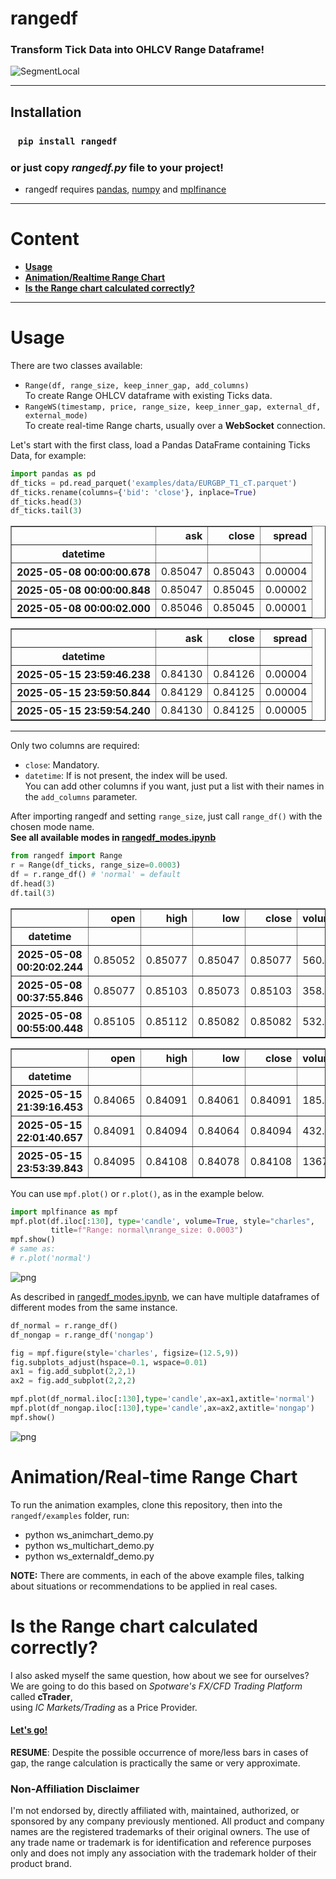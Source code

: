 # rangedf
### Transform Tick Data into OHLCV Range Dataframe!
![SegmentLocal](readme_files/rangedf-anim.gif "segment")

-----

## Installation
### &nbsp;&nbsp;&nbsp;`pip install rangedf`
### or just copy *rangedf.py* file to your project!
   - rangedf requires [pandas](https://pypi.org/project/pandas/), [numpy](https://pypi.org/project/numpy/) and [mplfinance](https://pypi.org/project/mplfinance/)

---

# Content
  - **[Usage](#usage)**
  - **[Animation/Realtime Range Chart](#anim)**
  - **[Is the Range chart calculated correctly?](#calculated)**

---

# <a name="usage"></a>Usage

There are two classes available:
* `Range(df, range_size, keep_inner_gap, add_columns)`
<br>To create Range OHLCV dataframe with existing Ticks data.
* `RangeWS(timestamp, price, range_size, keep_inner_gap, external_df, external_mode)`
<br>To create real-time Range charts, usually over a **WebSocket** connection.

Let's start with the first class, load a Pandas DataFrame containing Ticks Data, for example:


```python
import pandas as pd
df_ticks = pd.read_parquet('examples/data/EURGBP_T1_cT.parquet')
df_ticks.rename(columns={'bid': 'close'}, inplace=True)
df_ticks.head(3)
df_ticks.tail(3)
```




<div>
<table border="1" class="dataframe">
  <thead>
    <tr style="text-align: right;">
      <th></th>
      <th>ask</th>
      <th>close</th>
      <th>spread</th>
    </tr>
    <tr>
      <th>datetime</th>
      <th></th>
      <th></th>
      <th></th>
    </tr>
  </thead>
  <tbody>
    <tr>
      <th>2025-05-08 00:00:00.678</th>
      <td>0.85047</td>
      <td>0.85043</td>
      <td>0.00004</td>
    </tr>
    <tr>
      <th>2025-05-08 00:00:00.848</th>
      <td>0.85047</td>
      <td>0.85045</td>
      <td>0.00002</td>
    </tr>
    <tr>
      <th>2025-05-08 00:00:02.000</th>
      <td>0.85046</td>
      <td>0.85045</td>
      <td>0.00001</td>
    </tr>
  </tbody>
</table>
</div>






<div>
<table border="1" class="dataframe">
  <thead>
    <tr style="text-align: right;">
      <th></th>
      <th>ask</th>
      <th>close</th>
      <th>spread</th>
    </tr>
    <tr>
      <th>datetime</th>
      <th></th>
      <th></th>
      <th></th>
    </tr>
  </thead>
  <tbody>
    <tr>
      <th>2025-05-15 23:59:46.238</th>
      <td>0.84130</td>
      <td>0.84126</td>
      <td>0.00004</td>
    </tr>
    <tr>
      <th>2025-05-15 23:59:50.844</th>
      <td>0.84129</td>
      <td>0.84125</td>
      <td>0.00004</td>
    </tr>
    <tr>
      <th>2025-05-15 23:59:54.240</th>
      <td>0.84130</td>
      <td>0.84125</td>
      <td>0.00005</td>
    </tr>
  </tbody>
</table>
</div>



---
Only two columns are required:
   * `close`: Mandatory.
   * `datetime`: If is not present, the index will be used.
<br>You can add other columns if you want, just put a list with their names in the `add_columns` parameter.

After importing rangedf and setting `range_size`, just call `range_df()` with the chosen mode name.<br>
**See all available modes in [rangedf_modes.ipynb](./examples/rangedf_modes.ipynb)**


```python
from rangedf import Range
r = Range(df_ticks, range_size=0.0003)
df = r.range_df() # 'normal' = default
df.head(3)
df.tail(3)
```




<div>
<table border="1" class="dataframe">
  <thead>
    <tr style="text-align: right;">
      <th></th>
      <th>open</th>
      <th>high</th>
      <th>low</th>
      <th>close</th>
      <th>volume</th>
    </tr>
    <tr>
      <th>datetime</th>
      <th></th>
      <th></th>
      <th></th>
      <th></th>
      <th></th>
    </tr>
  </thead>
  <tbody>
    <tr>
      <th>2025-05-08 00:20:02.244</th>
      <td>0.85052</td>
      <td>0.85077</td>
      <td>0.85047</td>
      <td>0.85077</td>
      <td>560.0</td>
    </tr>
    <tr>
      <th>2025-05-08 00:37:55.846</th>
      <td>0.85077</td>
      <td>0.85103</td>
      <td>0.85073</td>
      <td>0.85103</td>
      <td>358.0</td>
    </tr>
    <tr>
      <th>2025-05-08 00:55:00.448</th>
      <td>0.85105</td>
      <td>0.85112</td>
      <td>0.85082</td>
      <td>0.85082</td>
      <td>532.0</td>
    </tr>
  </tbody>
</table>
</div>






<div>
<table border="1" class="dataframe">
  <thead>
    <tr style="text-align: right;">
      <th></th>
      <th>open</th>
      <th>high</th>
      <th>low</th>
      <th>close</th>
      <th>volume</th>
    </tr>
    <tr>
      <th>datetime</th>
      <th></th>
      <th></th>
      <th></th>
      <th></th>
      <th></th>
    </tr>
  </thead>
  <tbody>
    <tr>
      <th>2025-05-15 21:39:16.453</th>
      <td>0.84065</td>
      <td>0.84091</td>
      <td>0.84061</td>
      <td>0.84091</td>
      <td>185.0</td>
    </tr>
    <tr>
      <th>2025-05-15 22:01:40.657</th>
      <td>0.84091</td>
      <td>0.84094</td>
      <td>0.84064</td>
      <td>0.84094</td>
      <td>432.0</td>
    </tr>
    <tr>
      <th>2025-05-15 23:53:39.843</th>
      <td>0.84095</td>
      <td>0.84108</td>
      <td>0.84078</td>
      <td>0.84108</td>
      <td>1367.0</td>
    </tr>
  </tbody>
</table>
</div>



You can use `mpf.plot()` or `r.plot()`, as in the example below.


```python
import mplfinance as mpf
mpf.plot(df.iloc[:130], type='candle', volume=True, style="charles",
         title=f"Range: normal\nrange_size: 0.0003")
mpf.show()
# same as:
# r.plot('normal')
```



![png](./readme_files/README_6_0.png)



As described in [rangedf_modes.ipynb](./examples/rangedf_modes.ipynb), we can have multiple dataframes of different modes from the same instance.


```python
df_normal = r.range_df()
df_nongap = r.range_df('nongap')

fig = mpf.figure(style='charles', figsize=(12.5,9))
fig.subplots_adjust(hspace=0.1, wspace=0.01)
ax1 = fig.add_subplot(2,2,1)
ax2 = fig.add_subplot(2,2,2)

mpf.plot(df_normal.iloc[:130],type='candle',ax=ax1,axtitle='normal')
mpf.plot(df_nongap.iloc[:130],type='candle',ax=ax2,axtitle='nongap')
mpf.show()
```



![png](./readme_files/README_8_0.png)



# <a name="anim"></a>Animation/Real-time Range Chart
To run the animation examples, clone this repository, then into the `rangedf/examples` folder, run:

 * python ws_animchart_demo.py
 * python ws_multichart_demo.py
 * python ws_externaldf_demo.py

**NOTE:** There are comments, in each of the above example files, talking about situations or recommendations to be applied in real cases.

# <a name="calculated"></a>Is the Range chart calculated correctly?
I also asked myself the same question, how about we see for ourselves? <br>
We are going to do this based on *Spotware's FX/CFD Trading Platform* called **cTrader**,<br>
using *IC Markets/Trading* as a Price Provider.
#### **[Let's go!](./examples/comparison_ctrader.ipynb)**

**RESUME**: Despite the possible occurrence of more/less bars in cases of gap, the range calculation is practically the same or very approximate.

### Non-Affiliation Disclaimer
I'm not endorsed by, directly affiliated with, maintained, authorized, or sponsored by any company previously mentioned.
All product and company names are the registered trademarks of their original owners.
The use of any trade name or trademark is for identification and reference purposes only and does not imply any association with the trademark holder of their product brand.
